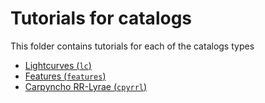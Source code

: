 # Tutorials for catalogs

This folder contains tutorials for each of the catalogs types

- [Lightcurves (`lc`)](00_lc.ipynb)
- [Features (`features`)](01_features.ipynb)
- [Carpyncho RR-Lyrae (`cpyrrl`)](02_cpyrrl.ipynb)
